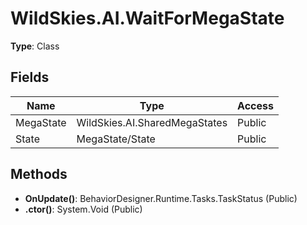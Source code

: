 ﻿# WildSkies.AI.WaitForMegaState

**Type**: Class

## Fields

| Name | Type | Access |
|------|------|--------|
| MegaState | WildSkies.AI.SharedMegaStates | Public |
| State | MegaState/State | Public |

## Methods

- **OnUpdate()**: BehaviorDesigner.Runtime.Tasks.TaskStatus (Public)
- **.ctor()**: System.Void (Public)

